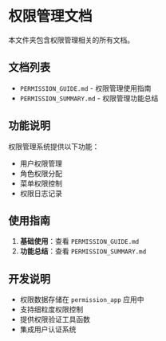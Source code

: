 # 权限管理文档

本文件夹包含权限管理相关的所有文档。

## 文档列表

- `PERMISSION_GUIDE.md` - 权限管理使用指南
- `PERMISSION_SUMMARY.md` - 权限管理功能总结

## 功能说明

权限管理系统提供以下功能：
- 用户权限管理
- 角色权限分配
- 菜单权限控制
- 权限日志记录

## 使用指南

1. **基础使用**：查看 `PERMISSION_GUIDE.md`
2. **功能总结**：查看 `PERMISSION_SUMMARY.md`

## 开发说明

- 权限数据存储在 `permission_app` 应用中
- 支持细粒度权限控制
- 提供权限验证工具函数
- 集成用户认证系统
